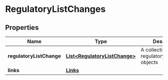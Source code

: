 
# RegulatoryListChanges

## Properties
Name | Type | Description | Notes
------------ | ------------- | ------------- | -------------
**regulatoryListChange** | [**List&lt;RegulatoryListChange&gt;**](RegulatoryListChange.md) | A collection of regulatory_list_change objects |  [optional]
**links** | [**Links**](Links.md) |  |  [optional]



